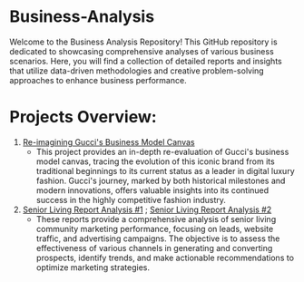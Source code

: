 # Business-Analysis
Welcome to the Business Analysis Repository! This GitHub repository is dedicated to showcasing comprehensive analyses of various business scenarios. Here, you will find a collection of detailed reports and insights that utilize data-driven methodologies and creative problem-solving approaches to enhance business performance.

# Projects Overview:
1. [Re-imagining Gucci's Business Model Canvas](https://github.com/jasminejl/business-analysis/blob/main/Marketing_%20Gucci.pdf)
   - This project provides an in-depth re-evaluation of Gucci's business model canvas, tracing the evolution of this iconic brand from its traditional beginnings to its current status as a leader in digital luxury fashion. Gucci's journey, marked by both historical milestones and modern innovations, offers valuable insights into its continued success in the highly competitive fashion industry.
2. [Senior Living Report Analysis #1](https://github.com/jasminejl/Business-Analysis/blob/main/The%20Terraces%20of%20Roseville%20Q2%20Report%20(1).pdf) ; [Senior Living Report Analysis #2](https://github.com/jasminejl/Business-Analysis/blob/main/Heartis%20Mid%20Cities%20June%20Insights.docx)
   - These reports provide a comprehensive analysis of senior living community marketing performance, focusing on leads, website traffic, and advertising campaigns. The objective is to assess the effectiveness of various channels in generating and converting prospects, identify trends, and make actionable recommendations to optimize marketing strategies.
